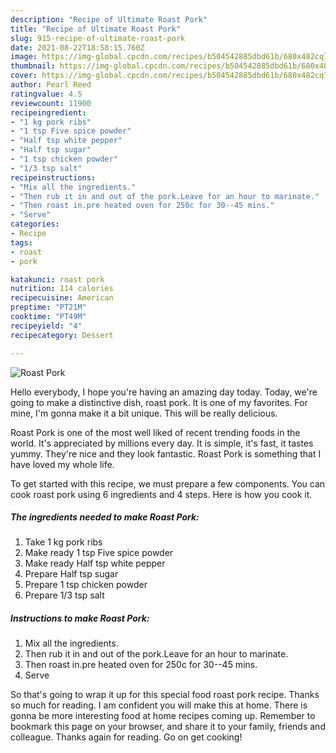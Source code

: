 ```yaml
---
description: "Recipe of Ultimate Roast Pork"
title: "Recipe of Ultimate Roast Pork"
slug: 915-recipe-of-ultimate-roast-pork
date: 2021-08-22T18:58:15.760Z
image: https://img-global.cpcdn.com/recipes/b504542885dbd61b/680x482cq70/roast-pork-recipe-main-photo.jpg
thumbnail: https://img-global.cpcdn.com/recipes/b504542885dbd61b/680x482cq70/roast-pork-recipe-main-photo.jpg
cover: https://img-global.cpcdn.com/recipes/b504542885dbd61b/680x482cq70/roast-pork-recipe-main-photo.jpg
author: Pearl Reed
ratingvalue: 4.5
reviewcount: 11900
recipeingredient:
- "1 kg pork ribs"
- "1 tsp Five spice powder"
- "Half tsp white pepper"
- "Half tsp sugar"
- "1 tsp chicken powder"
- "1/3 tsp salt"
recipeinstructions:
- "Mix all the ingredients."
- "Then rub it in and out of the pork.Leave for an hour to marinate."
- "Then roast in.pre heated oven for 250c for 30--45 mins."
- "Serve"
categories:
- Recipe
tags:
- roast
- pork

katakunci: roast pork 
nutrition: 114 calories
recipecuisine: American
preptime: "PT21M"
cooktime: "PT49M"
recipeyield: "4"
recipecategory: Dessert

---
```



![Roast Pork](https://img-global.cpcdn.com/recipes/b504542885dbd61b/680x482cq70/roast-pork-recipe-main-photo.jpg)

Hello everybody, I hope you're having an amazing day today. Today, we're going to make a distinctive dish, roast pork. It is one of my favorites. For mine, I'm gonna make it a bit unique. This will be really delicious.



Roast Pork is one of the most well liked of recent trending foods in the world. It's appreciated by millions every day. It is simple, it's fast, it tastes yummy. They're nice and they look fantastic. Roast Pork is something that I have loved my whole life.


To get started with this recipe, we must prepare a few components. You can cook roast pork using 6 ingredients and 4 steps. Here is how you cook it.

<!--inarticleads1-->

##### The ingredients needed to make Roast Pork:

1. Take 1 kg pork ribs
1. Make ready 1 tsp Five spice powder
1. Make ready Half tsp white pepper
1. Prepare Half tsp sugar
1. Prepare 1 tsp chicken powder
1. Prepare 1/3 tsp salt




<!--inarticleads2-->

##### Instructions to make Roast Pork:

1. Mix all the ingredients.
1. Then rub it in and out of the pork.Leave for an hour to marinate.
1. Then roast in.pre heated oven for 250c for 30--45 mins.
1. Serve




So that's going to wrap it up for this special food roast pork recipe. Thanks so much for reading. I am confident you will make this at home. There is gonna be more interesting food at home recipes coming up. Remember to bookmark this page on your browser, and share it to your family, friends and colleague. Thanks again for reading. Go on get cooking!
